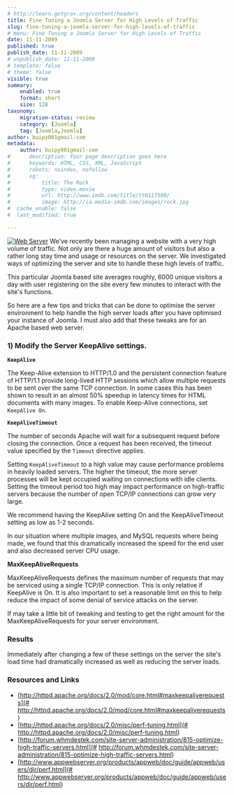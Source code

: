 ```yaml
---
# http://learn.getgrav.org/content/headers
title: Fine Tuning a Joomla Server for High Levels of Traffic
slug: fine-tuning-a-joomla-server-for-high-levels-of-traffic
# menu: Fine Tuning a Joomla Server for High Levels of Traffic
date: 11-11-2009
published: true
publish_date: 11-11-2009
# unpublish_date: 11-11-2009
# template: false
# theme: false
visible: true
summary:
    enabled: true
    format: short
    size: 128
taxonomy:
    migration-status: review
    category: [Joomla]
    tag: [Joomla,Joomla]
author: buipy001gmail-com
metadata:
    author: buipy001gmail-com
#      description: Your page description goes here
#      keywords: HTML, CSS, XML, JavaScript
#      robots: noindex, nofollow
#      og:
#          title: The Rock
#          type: video.movie
#          url: http://www.imdb.com/title/tt0117500/
#          image: http://ia.media-imdb.com/images/rock.jpg
#  cache_enable: false
#  last_modified: true

---
```


[![Web Server](wp-content/uploads/2009/11/Picture-1.png "Web Server")](wp-content/uploads/2009/11/Picture-1.png) We've recently been managing a website with a very high volume of traffic. Not only are there a huge amount of visitors but also a rather long stay time and usage or resources on the server. We investigated ways of optimizing the server and site to handle these high levels of traffic.

This particular Joomla based site averages roughly, 6000 unique visitors a day with user registering on the site every few minutes to interact with the site's functions.

So here are a few tips and tricks that can be done to optimise the server environment to help handle the high server loads after you have optimised your instance of Joomla. I must also add that these tweaks are for an Apache based web server.

### 1) Modify the Server KeepAlive settings.

**`KeepAlive`**

The Keep-Alive extension to HTTP/1.0 and the persistent connection feature of HTTP/1.1 provide long-lived HTTP sessions which allow multiple requests to be sent over the same TCP connection. In some cases this has been shown to result in an almost 50% speedup in latency times for HTML documents with many images. To enable Keep-Alive connections, set `KeepAlive On`.

**`KeepAliveTimeout`**

The number of seconds Apache will wait for a subsequent request before closing the connection. Once a request has been received, the timeout value specified by the `Timeout` directive applies.

Setting `KeepAliveTimeout` to a high value may cause performance problems in heavily loaded servers. The higher the timeout, the more server processes will be kept occupied waiting on connections with idle clients. Setting the timeout period too high may impact performance on high-traffic servers because the number of open TCP/IP connections can grow very large.

We recommend having the KeepAlive setting On and the KeepAliveTimeout setting as low as 1-2 seconds.

In our situation where multiple images, and MySQL requests where being made, we found that this dramatically increased the speed for the end user and also decreased server CPU usage.

**MaxKeepAliveRequests**

MaxKeepAliveRequests defines the maximum number of requests that may be serviced using a single TCP/IP connection. This is only relative if KeepAlive is On. It is also important to set a reasonable limit on this to help reduce the impact of some denial of service attacks on the server.

If may take a little bit of tweaking and testing to get the right amount for the MaxKeepAliveRequests for your server environment.

### Results

Immediately after changing a few of these settings on the server the site's load time had dramatically increased as well as reducing the server loads.

### Resources and Links

- [http://httpd.apache.org/docs/2.0/mod/core.html#maxkeepaliverequests](# http://httpd.apache.org/docs/2.0/mod/core.html#maxkeepaliverequests)
- [http://httpd.apache.org/docs/2.0/misc/perf-tuning.html](# http://httpd.apache.org/docs/2.0/misc/perf-tuning.html)
- [http://forum.whmdestek.com/site-server-administration/815-optimize-high-traffic-servers.html](# http://forum.whmdestek.com/site-server-administration/815-optimize-high-traffic-servers.html)
- [http://www.appwebserver.org/products/appweb/doc/guide/appweb/users/dir/perf.html](# http://www.appwebserver.org/products/appweb/doc/guide/appweb/users/dir/perf.html)